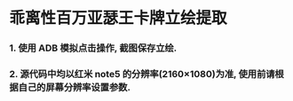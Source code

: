 # 乖离性百万亚瑟王卡牌立绘提取

### 1. 使用 ADB 模拟点击操作, 截图保存立绘. 
### 2. 源代码中均以红米 note5 的分辨率(2160×1080)为准, 使用前请根据自己的屏幕分辨率设置参数.
